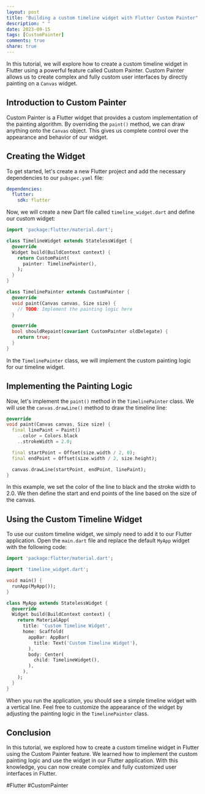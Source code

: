 ```yaml
---
layout: post
title: "Building a custom timeline widget with Flutter Custom Painter"
description: " "
date: 2023-09-15
tags: [CustomPainter]
comments: true
share: true
---
```


In this tutorial, we will explore how to create a custom timeline widget in Flutter using a powerful feature called Custom Painter. Custom Painter allows us to create complex and fully custom user interfaces by directly painting on a `Canvas` widget.

## Introduction to Custom Painter

Custom Painter is a Flutter widget that provides a custom implementation of the painting algorithm. By overriding the `paint()` method, we can draw anything onto the `Canvas` object. This gives us complete control over the appearance and behavior of our widget.

## Creating the Widget

To get started, let's create a new Flutter project and add the necessary dependencies to our `pubspec.yaml` file:

```yaml
dependencies:
  flutter:
    sdk: flutter
```

Now, we will create a new Dart file called `timeline_widget.dart` and define our custom widget:

```dart
import 'package:flutter/material.dart';

class TimelineWidget extends StatelessWidget {
  @override
  Widget build(BuildContext context) {
    return CustomPaint(
      painter: TimelinePainter(),
    );
  }
}

class TimelinePainter extends CustomPainter {
  @override
  void paint(Canvas canvas, Size size) {
    // TODO: Implement the painting logic here
  }

  @override
  bool shouldRepaint(covariant CustomPainter oldDelegate) {
    return true;
  }
}
```

In the `TimelinePainter` class, we will implement the custom painting logic for our timeline widget.

## Implementing the Painting Logic

Now, let's implement the `paint()` method in the `TimelinePainter` class. We will use the `canvas.drawLine()` method to draw the timeline line:

```dart
@override
void paint(Canvas canvas, Size size) {
  final linePaint = Paint()
    ..color = Colors.black
    ..strokeWidth = 2.0;

  final startPoint = Offset(size.width / 2, 0);
  final endPoint = Offset(size.width / 2, size.height);

  canvas.drawLine(startPoint, endPoint, linePaint);
}
```

In this example, we set the color of the line to black and the stroke width to 2.0. We then define the start and end points of the line based on the size of the canvas.

## Using the Custom Timeline Widget

To use our custom timeline widget, we simply need to add it to our Flutter application. Open the `main.dart` file and replace the default `MyApp` widget with the following code:

```dart
import 'package:flutter/material.dart';

import 'timeline_widget.dart';

void main() {
  runApp(MyApp());
}

class MyApp extends StatelessWidget {
  @override
  Widget build(BuildContext context) {
    return MaterialApp(
      title: 'Custom Timeline Widget',
      home: Scaffold(
        appBar: AppBar(
          title: Text('Custom Timeline Widget'),
        ),
        body: Center(
          child: TimelineWidget(),
        ),
      ),
    );
  }
}
```

When you run the application, you should see a simple timeline widget with a vertical line. Feel free to customize the appearance of the widget by adjusting the painting logic in the `TimelinePainter` class.

## Conclusion

In this tutorial, we explored how to create a custom timeline widget in Flutter using the Custom Painter feature. We learned how to implement the custom painting logic and use the widget in our Flutter application. With this knowledge, you can now create complex and fully customized user interfaces in Flutter.

#Flutter #CustomPainter